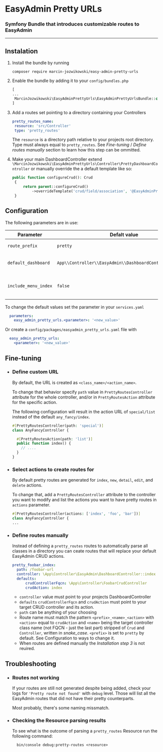 # EasyAdmin Pretty URLs

### Symfony Bundle that introduces customizable routes to EasyAdmin

---

## Instalation 

1. Install the bundle by running
   ```shell
   composer require marcin-jozwikowski/easy-admin-pretty-urls
   ```
   
1. Enable the bundle by adding it to your `config/bundles.php`
   ```php
   [
   ...
    MarcinJozwikowski\EasyAdminPrettyUrls\EasyAdminPrettyUrlsBundle::class => ['all' => true],
   ]
   ```
   
1. Add a routes set pointing to a directory containing your Controllers
   ```yaml
   pretty_routes_name:
    resource: 'src/Controller'
    type: 'pretty_routes'
   ```
   The `resource` is a directory path relative to your projects root directory. Type must always equal to `pretty_routes`. See _Fine-tuning_ / _Define routes manually_ section to learn how this step can be ommitted.

1. Make your main DashboardController extend `\MarcinJozwikowski\EasyAdminPrettyUrls\Controller\PrettyDashboardController` or manually override the a default template like so:
   ```php
   public function configureCrud(): Crud
    {
        return parent::configureCrud()
            ->overrideTemplate('crud/field/association', '@EasyAdminPrettyUrls/crud/field/association.html.twig');
    }
   ```


## Configuration

The following parameters are in use:

  | Parameter | Defalt value                                             | Description                           | 
  |----------------------------------------------------------|---------------------------------------| ----------- |
  | `route_prefix` | `pretty`                                                 | First part of route name              |
  | `default_dashboard` | `App\\Controller\\EasyAdmin\\DashboardController::index` | Controller action to invoke           |
  | `include_menu_index` | `false`                                                  | Should menu index be included in path |

  To change the default values set the parameter in your `services.yaml`
  ```yaml
    parameters:
      easy_admin_pretty_urls.<parameter>: '<new_value>'
  ```

  Or create a `config/packages/easyadmin_pretty_urls.yaml` file with
  ```yaml
    easy_admin_pretty_urls:
      <parameter>: '<new_value>'
  ```

## Fine-tuning

* ### Define custom URL

  By default, the URL is created as `<class_name>/<action_name>`.

  To change that behavior specify `path` value in `PrettyRoutesController` attribute for the whole controller, and/or
  in `PrettyRoutesAction` attribute for the specific action.

  The following configuration will result in the action URL of `special/list` instead of the default `any_fancy/index`.
  ```php
  #[PrettyRoutesController(path: 'special')]
  class AnyFancyController {
  
    #[PrettyRoutesAction(path: 'list')]
    public function index() {
      // .... 
    }
  }
  ```

* ### Select actions to create routes for

  By default pretty routes are generated for `index`, `new`, `detail`, `edit`, and `delete` actions.
  
  To change that, add a `PrettyRoutesController` attribute to the controller you want to modify and list the actions you want to have pretty routes in `actions` parameter.
  ```php
  #[PrettyRoutesController(actions: ['index', 'foo', 'bar'])]
  class AnyFancyController {
  ...
  ```

* ### Define routes manually
  Instead of defining a `pretty_routes` routes to automatically parse all classes in a directory you can ceate routes that will replace your default EasyAdmin CRUD actions.
  ```yaml
  pretty_foobar_index:
    path: /foobar-url
    controller: \App\Controller\EasyAdmin\DashboardController::index
    defaults:
        crudControllerFqcn: \App\Controller\FoobarCrudController
        crudAction: index
  ```
  * `controller` value must point to your projects DashboardController
  * `defaults` `crudControllerFqcn` and `crudAction` must point to your target CRUD controller and its action.
  * `path` can be anything of your choosing
  * Route name must match the pattern `<prefix>_<name>_<action>` with `<action>` equal to `crudAction` and `<name>` being the target controller class name (not FQCN - just the last part) stripped of `Crud` and `Controller`, written in _snake_case_. `<prefix>` is set to `pretty` by default. See Configuration to ways to change it.
  * When routes are defined manually the _Installation step 3_ is not reuired.

## Troubleshooting

* ### Routes not working

  If your routes are still not generated despite being added, check your logs for `'Pretty route not found'` with `debug` level. Those will list all the EasyAdmin routes that did not have their pretty counterparts.

  Most probably, there's some naming missmatch.

* ### Checking the Resource parsing results

  To see what is the outcome of parsing a `pretty_routes` Resource run the following command:
  ```shell
    bin/console debug:pretty-routes <resource>
  ```
